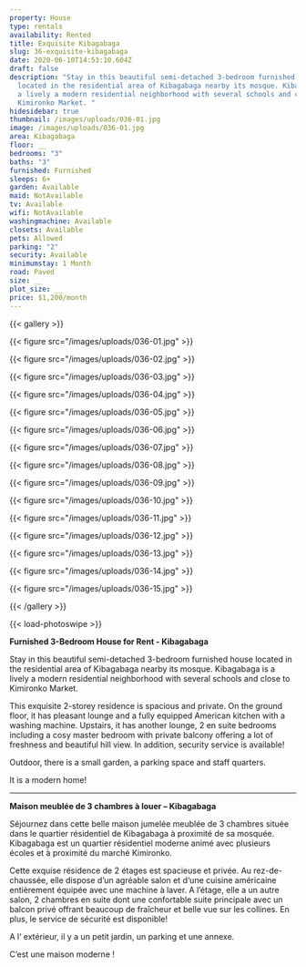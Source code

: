 ```yaml
---
property: House
type: rentals
availability: Rented
title: Exquisite Kibagabaga
slug: 36-exquisite-kibagabaga
date: 2020-06-10T14:53:10.604Z
draft: false
description: "Stay in this beautiful semi-detached 3-bedroom furnished house
  located in the residential area of Kibagabaga nearby its mosque. Kibagabaga is
  a lively a modern residential neighborhood with several schools and close to
  Kimironko Market. "
hidesidebar: true
thumbnail: /images/uploads/036-01.jpg
image: /images/uploads/036-01.jpg
area: Kibagabaga
floor: __
bedrooms: "3"
baths: "3"
furnished: Furnished
sleeps: 6+
garden: Available
maid: NotAvailable
tv: Available
wifi: NotAvailable
washingmachine: Available
closets: Available
pets: Allowed
parking: "2"
security: Available
minimumstay: 1 Month
road: Paved
size: __
plot_size: __
price: $1,200/month
---
```

{{< gallery >}}

{{< figure src="/images/uploads/036-01.jpg" >}}

{{< figure src="/images/uploads/036-02.jpg" >}}

{{< figure src="/images/uploads/036-03.jpg" >}}

{{< figure src="/images/uploads/036-04.jpg" >}}

{{< figure src="/images/uploads/036-05.jpg" >}}

{{< figure src="/images/uploads/036-06.jpg" >}}

{{< figure src="/images/uploads/036-07.jpg" >}}

{{< figure src="/images/uploads/036-08.jpg" >}}

{{< figure src="/images/uploads/036-09.jpg" >}}

{{< figure src="/images/uploads/036-10.jpg" >}}

{{< figure src="/images/uploads/036-11.jpg" >}}

{{< figure src="/images/uploads/036-12.jpg" >}}

{{< figure src="/images/uploads/036-13.jpg" >}}

{{< figure src="/images/uploads/036-14.jpg" >}}

{{< figure src="/images/uploads/036-15.jpg" >}}

{{< /gallery >}}

{{< load-photoswipe >}}

**Furnished 3-Bedroom House for Rent - Kibagabaga**

Stay in this beautiful semi-detached 3-bedroom furnished house located in the residential area of Kibagabaga nearby its mosque. Kibagabaga is a lively a modern residential neighborhood with several schools and close to Kimironko Market.

This exquisite 2-storey residence is spacious and private. On the ground floor, it has pleasant lounge and a fully equipped American kitchen with a washing machine. Upstairs, it has another lounge, 2 en suite bedrooms including a cosy master bedroom with private balcony offering a lot of freshness and beautiful hill view. In addition, security service is available!

Outdoor, there is a small garden, a parking space and staff quarters.

It is a modern home!

- - -

**Maison meublée de 3 chambres à louer – Kibagabaga**

Séjournez dans cette belle maison jumelée meublée de 3 chambres située dans le quartier résidentiel de Kibagabaga à proximité de sa mosquée. Kibagabaga est un quartier résidentiel moderne animé avec plusieurs écoles et à proximité du marché Kimironko.

Cette exquise résidence de 2 étages est spacieuse et privée. Au rez-de-chaussée, elle dispose d’un agréable salon et d‘une cuisine américaine entièrement équipée avec une machine à laver. A l’étage, elle a un autre salon, 2 chambres en suite dont une confortable suite principale avec un balcon privé offrant beaucoup de fraîcheur et belle vue sur les collines. En plus, le service de sécurité est disponible!

A l‘ extérieur, il y a un petit jardin, un parking et une annexe.

C’est une maison moderne !